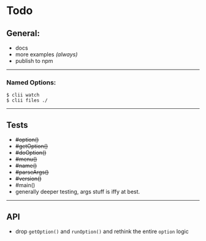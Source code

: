 # Todo

## General:

* docs
* more examples _(always)_
* publish to npm


---

### Named Options: 

    $ clii watch
    $ clii files ./

---

## Tests

* <del>#option()</del>
* <del>#getOption()</del>
* <del>#doOption()</del>
* <del>#menu()</del>
* <del>#name()</del>
* <del>#parseArgs()</del>
* <del>#version()</del>
* #main()
* generally deeper testing, args stuff is iffy at best.

---

## API

* drop `getOption()` and `runOption()` and rethink the entire `option` logic
